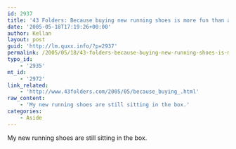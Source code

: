 ```yaml
---
id: 2937
title: '43 Folders: Because buying new running shoes is more fun than actually running'
date: '2005-05-18T17:19:26+00:00'
author: Kellan
layout: post
guid: 'http://lm.quxx.info/?p=2937'
permalink: /2005/05/18/43-folders-because-buying-new-running-shoes-is-more-fun-than-actually-running/
typo_id:
    - '2935'
mt_id:
    - '2972'
link_related:
    - 'http://www.43folders.com/2005/05/because_buying_.html'
raw_content:
    - 'My new running shoes are still sitting in the box.'
categories:
    - Aside
---
```


My new running shoes are still sitting in the box.
